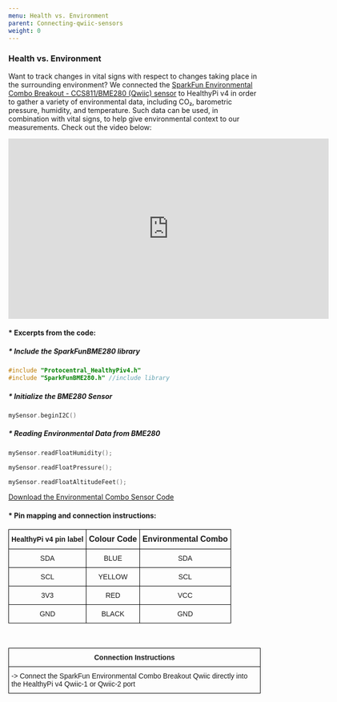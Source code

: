 ```yaml
---
menu: Health vs. Environment
parent: Connecting-qwiic-sensors
weight: 0
---
```

### Health vs. Environment

Want to track changes in vital signs with respect to changes taking place in the surrounding environment? We connected the [SparkFun Environmental Combo Breakout - CCS811/BME280 (Qwiic) sensor](https://www.sparkfun.com/products/14348) to HealthyPi v4 in order to gather a variety of environmental data, including CO₂, barometric pressure, humidity, and temperature. Such data can be used, in combination with vital signs, to help give environmental context to our measurements. Check out the video below:

<iframe src="https://player.vimeo.com/video/367597907" width="640" height="360" frameborder="0" allow="autoplay; fullscreen" allowfullscreen></iframe>

#### * Excerpts from the code:

##### * Include the SparkFunBME280 library

```c
#include "Protocentral_HealthyPiv4.h"
#include "SparkFunBME280.h" //include library
```
##### * Initialize the BME280 Sensor
```c
mySensor.beginI2C()

```
##### * Reading Environmental Data from BME280

```c
mySensor.readFloatHumidity();

mySensor.readFloatPressure();

mySensor.readFloatAltitudeFeet();

```


[Download the Environmental Combo Sensor Code](https://github.com/Protocentral)

#### * Pin mapping and connection instructions:

<style type="text/css">
.tg  {border-collapse:collapse;border-spacing:0;}
.tg td{font-family:Arial, sans-serif;font-size:14px;padding:10px 5px;border-style:solid;border-width:1px;overflow:hidden;word-break:normal;border-color:black;}
.tg th{font-family:Arial, sans-serif;font-size:14px;font-weight:normal;padding:10px 5px;border-style:solid;border-width:1px;overflow:hidden;word-break:normal;border-color:black;}
.tg .tg-baqh{text-align:center;vertical-align:top}
.tg .tg-s268{text-align:left}
.tg .tg-nk0m{font-size:16px;font-family:Tahoma, Geneva, sans-serif !important;;text-align:left;vertical-align:top}
</style>
<table class="tg">
  <tr>
    <th class="tg-s268"><span style="font-weight:600">HealthyPi v4 pin label</span></th>
    <th class="tg-nk0m"><span style="font-weight:bold">Colour Code</span></th>
    <th class="tg-nk0m"><span style="font-weight:bold">Environmental Combo</span></th>
  </tr>
  <tr>
    <td class="tg-baqh">SDA</td>
    <td class="tg-baqh">BLUE</td>
    <td class="tg-baqh">SDA</td>
  </tr>
  <tr>
    <td class="tg-baqh">SCL</td>
    <td class="tg-baqh">YELLOW</td>
    <td class="tg-baqh">SCL</td>
  </tr>
  <tr>
    <td class="tg-baqh">3V3</td>
    <td class="tg-baqh">RED</td>
    <td class="tg-baqh">VCC</td>
  </tr>
  <tr>
    <td class="tg-baqh">GND</td>
    <td class="tg-baqh">BLACK</td>
    <td class="tg-baqh">GND</td>
  </tr>
</table>

&ensp;

<style type="text/css">
.tg  {border-collapse:collapse;border-spacing:0;}
.tg td{font-family:Arial, sans-serif;font-size:14px;padding:10px 5px;border-style:solid;border-width:1px;overflow:hidden;word-break:normal;border-color:black;}
.tg th{font-family:Arial, sans-serif;font-size:14px;font-weight:normal;padding:10px 5px;border-style:solid;border-width:1px;overflow:hidden;word-break:normal;border-color:black;}
.tg .tg-s6z2{text-align:center}
.tg .tg-0lax{text-align:left;vertical-align:top}
</style>
<table class="tg">
  <tr>
    <th class="tg-s6z2"><span style="font-weight:bold">Connection Instructions</span></th>
  </tr>
  <tr>
    <td class="tg-0lax">-> Connect the SparkFun Environmental Combo Breakout Qwiic directly into the HealthyPi v4 Qwiic-1 or Qwiic-2 port</td>
  </tr>
</table>

